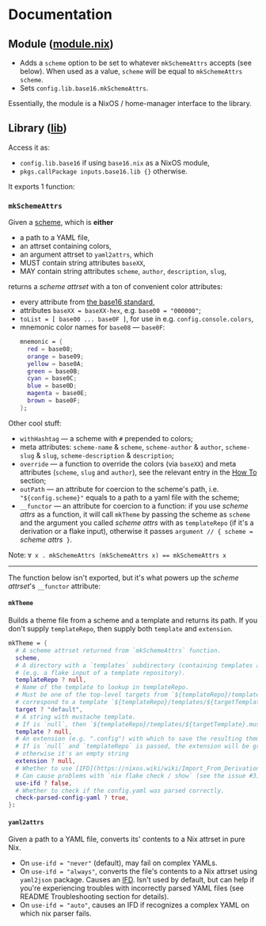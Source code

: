 # Documentation

## Module ([module.nix](module.nix))

- Adds a `scheme` option to be set to whatever `mkSchemeAttrs` accepts (see below).
  When used as a value, `scheme` will be equal to `mkSchemeAttrs scheme`.
- Sets `config.lib.base16.mkSchemeAttrs`.

Essentially, the module is a NixOS / home-manager interface to the library.

## Library ([lib](lib/default.nix))

Access it as:
- `config.lib.base16` if using `base16.nix` as a NixOS module,
- `pkgs.callPackage inputs.base16.lib {}` otherwise.

It exports 1 function:

### `mkSchemeAttrs`

Given a [scheme](https://github.com/base16-project/home/blob/main/builder.md#schemes-repository),
which is **either**
- a path to a YAML file,
- an attrset containing colors,
- an argument attrset to `yaml2attrs`,
which
- MUST contain string attributes `baseXX`,
- MAY contain string attributes `scheme`, `author`, `description`, `slug`,


returns a _scheme attrset_ with a ton of convenient color attributes:

- every attribute from [the base16 standard](https://github.com/base16-project/base16/blob/main/builder.md#template-variables),
- attributes `baseXX = baseXX-hex`, e.g. `base00 = "000000"`;
- `toList = [ base00 ... base0F ]`, for use in e.g. `config.console.colors`,
- mnemonic color names for `base08` — `base0F`:
  ```nix
  mnemonic = {
    red = base08;
    orange = base09;
    yellow = base0A;
    green = base0B;
    cyan = base0C;
    blue = base0D;
    magenta = base0E;
    brown = base0F;
  };
  ```

Other cool stuff:
- `withHashtag` — a scheme with `#` prepended to colors;
- meta attributes: `scheme-name` & `scheme`, `scheme-author` & `author`, `scheme-slug` & `slug`, `scheme-description` & `description`;
- `override` — a function to override the colors (via `baseXX`)
  and meta attributes (`scheme`, `slug` and `author`), see the relevant entry in the [How To](README.md#-how-to) section;
- `outPath` — an attribute for coercion to the scheme's path, i.e. `"${config.scheme}"` equals to a path to a yaml file with the scheme;
- `__functor` — an attribute for coercion to a function: if you use _scheme attrs_ as a function, it will call `mkTheme` by passing the scheme as `scheme` and the argument you called _scheme attrs_ with as `templateRepo` (if it's a derivation or a flake input), otherwise it passes `argument // { scheme = `_scheme attrs_` }`.

Note: `∀ x . mkSchemeAttrs (mkSchemeAttrs x) == mkSchemeAttrs x`
</blockquote></details>

---

The function below isn't exported, but it's what powers up the _scheme attrset_'s `__functor` attribute:

#### `mkTheme`

Builds a theme file from a scheme and a template and returns its path.
If you don't supply `templateRepo`, then supply both `template` and `extension`.

```nix
mkTheme = {
  # A scheme attrset returned from `mkSchemeAttrs` function.
  scheme,
  # A directory with a `templates` subdirectory (containing templates and a `config.yaml` file)
  # (e.g. a flake input of a template repository).
  templateRepo ? null,
  # Name of the template to lookup in templateRepo.
  # Must be one of the top-level targets from `${templateRepo}/templates/config.yaml` and
  # correspond to a template `${templateRepo}/templates/${targetTemplate}.mustache`.
  target ? "default",
  # A string with mustache template.
  # If is `null`, then `${templateRepo}/templates/${targetTemplate}.mustache` is used.
  template ? null,
  # An extension (e.g. ".config") with which to save the resulting theme file.
  # If is `null` and `templateRepo` is passed, the extension will be grabbed from there,
  # otherwise it's an empty string
  extension ? null,
  # Whether to use [IFD](https://nixos.wiki/wiki/Import_From_Derivation) to parse yaml.
  # Can cause problems with `nix flake check / show` (see the issue #3).
  use-ifd ? false,
  # Whether to check if the config.yaml was parsed correctly.
  check-parsed-config-yaml ? true,
}:
```

#### `yaml2attrs`

Given a path to a YAML file, converts its' contents to a Nix attrset in pure Nix.
- On `use-ifd = "never"` (default), may fail on complex YAMLs.
- On `use-ifd = "always"`, converts the file's contents to a Nix attrset using `yaml2json` package. Causes an [IFD](https://nixos.wiki/wiki/Import_From_Derivation). Isn't used by default, but can help if you're experiencing troubles with incorrectly parsed YAML files (see README Troubleshooting section for details).
- On `use-ifd = "auto"`, causes an IFD if recognizes a complex YAML on which nix parser fails.
